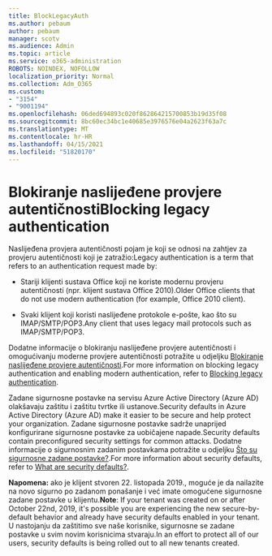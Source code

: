 ```yaml
---
title: BlockLegacyAuth
ms.author: pebaum
author: pebaum
manager: scotv
ms.audience: Admin
ms.topic: article
ms.service: o365-administration
ROBOTS: NOINDEX, NOFOLLOW
localization_priority: Normal
ms.collection: Adm_O365
ms.custom:
- "3154"
- "9001194"
ms.openlocfilehash: 06ded694893c020f862864215700853b19d35f08
ms.sourcegitcommit: 8bc60ec34bc1e40685e3976576e04a2623f63a7c
ms.translationtype: MT
ms.contentlocale: hr-HR
ms.lasthandoff: 04/15/2021
ms.locfileid: "51820170"
---
```

# <a name="blocking-legacy-authentication"></a><span data-ttu-id="4a329-102">Blokiranje naslijeđene provjere autentičnosti</span><span class="sxs-lookup"><span data-stu-id="4a329-102">Blocking legacy authentication</span></span>

<span data-ttu-id="4a329-103">Naslijeđena provjera autentičnosti pojam je koji se odnosi na zahtjev za provjeru autentičnosti koji je zatražio:</span><span class="sxs-lookup"><span data-stu-id="4a329-103">Legacy authentication is a term that refers to an authentication request made by:</span></span>

- <span data-ttu-id="4a329-104">Stariji klijenti sustava Office koji ne koriste modernu provjeru autentičnosti (npr. klijent sustava Office 2010).</span><span class="sxs-lookup"><span data-stu-id="4a329-104">Older Office clients that do not use modern authentication (for example, Office 2010 client).</span></span>

- <span data-ttu-id="4a329-105">Svaki klijent koji koristi naslijeđene protokole e-pošte, kao što su IMAP/SMTP/POP3.</span><span class="sxs-lookup"><span data-stu-id="4a329-105">Any client that uses legacy mail protocols such as IMAP/SMTP/POP3.</span></span>

<span data-ttu-id="4a329-106">Dodatne informacije o blokiranju naslijeđene provjere autentičnosti i omogućivanju moderne provjere autentičnosti potražite u odjeljku [Blokiranje naslijeđene provjere autentičnosti](https://docs.microsoft.com/azure/active-directory/conditional-access/concept-conditional-access-block-legacy-authentication).</span><span class="sxs-lookup"><span data-stu-id="4a329-106">For more information on blocking legacy authentication and enabling modern authentication, refer to [Blocking legacy authentication](https://docs.microsoft.com/azure/active-directory/conditional-access/concept-conditional-access-block-legacy-authentication).</span></span>

<span data-ttu-id="4a329-107">Zadane sigurnosne postavke na servisu Azure Active Directory (Azure AD) olakšavaju zaštitu i zaštitu tvrtke ili ustanove.</span><span class="sxs-lookup"><span data-stu-id="4a329-107">Security defaults in Azure Active Directory (Azure AD) make it easier to be secure and help protect your organization.</span></span> <span data-ttu-id="4a329-108">Zadane sigurnosne postavke sadrže unaprijed konfigurirane sigurnosne postavke za uobičajene napade.</span><span class="sxs-lookup"><span data-stu-id="4a329-108">Security defaults contain preconfigured security settings for common attacks.</span></span>
<span data-ttu-id="4a329-109">Dodatne informacije o sigurnosnim zadanim postavkama potražite u odjeljku [Što su sigurnosne zadane postavke?](https://docs.microsoft.com/azure/active-directory/fundamentals/concept-fundamentals-security-defaults).</span><span class="sxs-lookup"><span data-stu-id="4a329-109">For more information about security defaults, refer to [What are security defaults?](https://docs.microsoft.com/azure/active-directory/fundamentals/concept-fundamentals-security-defaults).</span></span> 

<span data-ttu-id="4a329-110">**Napomena:** ako je klijent stvoren 22. listopada 2019., moguće je da nailazite na novo sigurno po zadanom ponašanje i već imate omogućene sigurnosne zadane postavke u klijentu.</span><span class="sxs-lookup"><span data-stu-id="4a329-110">**Note**:  If your tenant was created on or after October 22nd, 2019, it's possible you are experiencing the new secure-by-default behavior and already have security defaults enabled in your tenant.</span></span>  <span data-ttu-id="4a329-111">U nastojanju da zaštitimo sve naše korisnike, sigurnosne se zadane postavke u svim novim korisnicima stvaraju.</span><span class="sxs-lookup"><span data-stu-id="4a329-111">In an effort to protect all of our users, security defaults is being rolled out to all new tenants created.</span></span>
